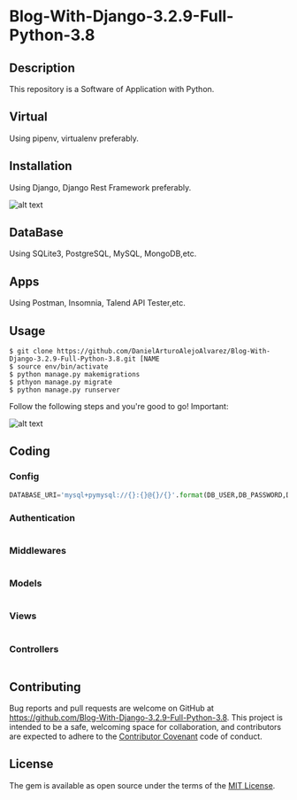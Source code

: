 # Blog-With-Django-3.2.9-Full-Python-3.8

## Description

This repository is a Software of Application with Python.

## Virtual

Using pipenv, virtualenv preferably.

## Installation

Using Django, Django Rest Framework preferably.

![alt text](https://1.bp.blogspot.com/-Buv4_R37zXU/X52GkTyp2sI/AAAAAAABRIc/xMjPZef7ETIeW9cw4-7MejW6DGfV_ZkDwCLcBGAsYHQ/w640-h413/October2020-Templates_2.gif)

## DataBase

Using SQLite3, PostgreSQL, MySQL, MongoDB,etc.

## Apps

Using Postman, Insomnia, Talend API Tester,etc.



## Usage

```shell
$ git clone https://github.com/DanielArturoAlejoAlvarez/Blog-With-Django-3.2.9-Full-Python-3.8.git [NAME 
$ source env/bin/activate
$ python manage.py makemigrations
$ pthyon manage.py migrate
$ python manage.py runserver
```

Follow the following steps and you're good to go! Important:

![alt text](https://i.ytimg.com/vi/HWg3zXWwre8/maxresdefault.jpg)

## Coding

### Config

```python
DATABASE_URI='mysql+pymysql://{}:{}@{}/{}'.format(DB_USER,DB_PASSWORD,DB_HOST,DB_NAME)
```

### Authentication

```python
```

### Middlewares

```python
```

### Models

```python
```

### Views

```python
```

### Controllers

```python
```

## Contributing

Bug reports and pull requests are welcome on GitHub at https://github.com/Blog-With-Django-3.2.9-Full-Python-3.8. This project is intended to be a safe, welcoming space for collaboration, and contributors are expected to adhere to the [Contributor Covenant](http://contributor-covenant.org) code of conduct.

## License

The gem is available as open source under the terms of the [MIT License](http://opensource.org/licenses/MIT).

```

```